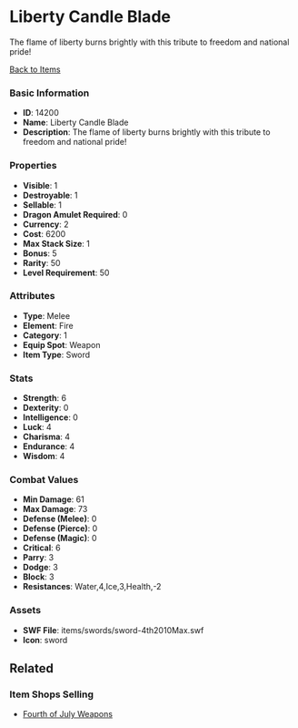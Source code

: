 # Liberty Candle Blade

The flame of liberty burns brightly with this tribute to freedom and national pride! 

[Back to Items](../items.md)

### Basic Information

- **ID**: 14200
- **Name**: Liberty Candle Blade
- **Description**: The flame of liberty burns brightly with this tribute to freedom and national pride! 

### Properties

- **Visible**: 1
- **Destroyable**: 1
- **Sellable**: 1
- **Dragon Amulet Required**: 0
- **Currency**: 2
- **Cost**: 6200
- **Max Stack Size**: 1
- **Bonus**: 5
- **Rarity**: 50
- **Level Requirement**: 50

### Attributes

- **Type**: Melee
- **Element**: Fire
- **Category**: 1
- **Equip Spot**: Weapon
- **Item Type**: Sword

### Stats

- **Strength**: 6
- **Dexterity**: 0
- **Intelligence**: 0
- **Luck**: 4
- **Charisma**: 4
- **Endurance**: 4
- **Wisdom**: 4

### Combat Values

- **Min Damage**: 61
- **Max Damage**: 73
- **Defense (Melee)**: 0
- **Defense (Pierce)**: 0
- **Defense (Magic)**: 0
- **Critical**: 6
- **Parry**: 3
- **Dodge**: 3
- **Block**: 3
- **Resistances**: Water,4,Ice,3,Health,-2

### Assets

- **SWF File**: items/swords/sword-4th2010Max.swf
- **Icon**: sword

## Related

### Item Shops Selling

- [Fourth of July Weapons](../item-shops/104-fourth-of-july-weapons.md)

